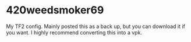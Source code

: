 # 420weedsmoker69
My TF2 config. Mainly posted this as a back up, but you can download it if you want. I highly recommend converting this into a vpk.
